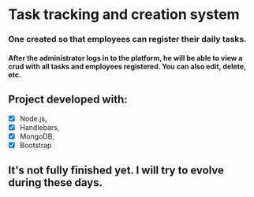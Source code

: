 
# Task tracking and creation system
### One created so that employees can register their daily tasks.
#### After the administrator logs in to the platform, he will be able to view a crud with all tasks and employees registered. You can also edit, delete, etc.

## Project developed with:
- [x] Node.js,
- [x] Handlebars,
- [x] MongoDB,
- [x] Bootstrap

## It's not fully finished yet. I will try to evolve during these days.
